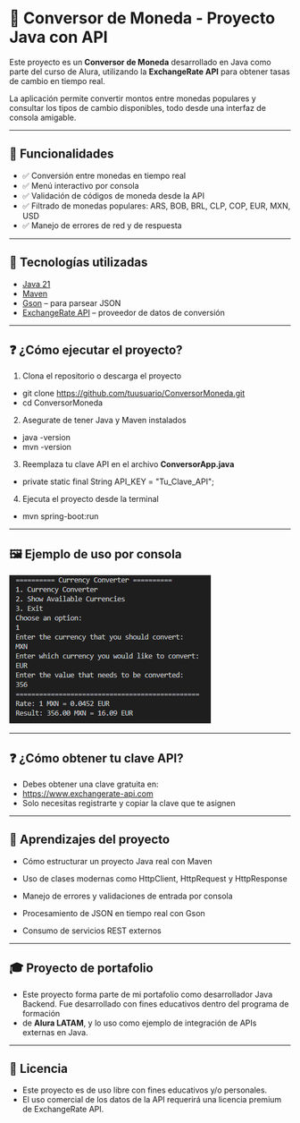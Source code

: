 # 💱 Conversor de Moneda - Proyecto Java con API

Este proyecto es un **Conversor de Moneda** desarrollado en Java como parte del curso de Alura, utilizando la **ExchangeRate API** para obtener tasas de cambio en tiempo real.

La aplicación permite convertir montos entre monedas populares y consultar los tipos de cambio disponibles, todo desde una interfaz de consola amigable.

---

## 🚀 Funcionalidades

- ✅ Conversión entre monedas en tiempo real
- ✅ Menú interactivo por consola
- ✅ Validación de códigos de moneda desde la API
- ✅ Filtrado de monedas populares: ARS, BOB, BRL, CLP, COP, EUR, MXN, USD
- ✅ Manejo de errores de red y de respuesta

---

## 🧱 Tecnologías utilizadas

- [Java 21](https://www.oracle.com/java/technologies/javase-downloads.html)
- [Maven](https://maven.apache.org/)
- [Gson](https://github.com/google/gson) – para parsear JSON
- [ExchangeRate API](https://www.exchangerate-api.com/) – proveedor de datos de conversión

---

## ❓ ¿Cómo ejecutar el proyecto?
1. Clona el repositorio o descarga el proyecto
- git clone https://github.com/tuusuario/ConversorMoneda.git
- cd ConversorMoneda

2. Asegurate de tener Java y Maven instalados
- java -version
- mvn -version

3. Reemplaza tu clave API en el archivo **ConversorApp.java**
- private static final String API_KEY = "Tu_Clave_API";

4. Ejecuta el proyecto desde la terminal
- mvn spring-boot:run

---

## 🖼️ Ejemplo de uso por consola
![Captura del conversor](/image.png)

---

## ❓ ¿Cómo obtener tu clave API?
- Debes obtener una clave gratuita en:
- https://www.exchangerate-api.com
- Solo necesitas registrarte y copiar la clave que te asignen

---

## 🧠 Aprendizajes del proyecto

- Cómo estructurar un proyecto Java real con Maven

- Uso de clases modernas como HttpClient, HttpRequest y HttpResponse

- Manejo de errores y validaciones de entrada por consola

- Procesamiento de JSON en tiempo real con Gson

- Consumo de servicios REST externos

---

## 🎓 Proyecto de portafolio

- Este proyecto forma parte de mi portafolio como desarrollador Java Backend. Fue desarrollado con fines educativos dentro del programa de formación
- de **Alura LATAM**, y lo uso como ejemplo de integración de APIs externas en Java.

---

## 📄 Licencia

- Este proyecto es de uso libre con fines educativos y/o personales.
- El uso comercial de los datos de la API requerirá una licencia premium de ExchangeRate API.